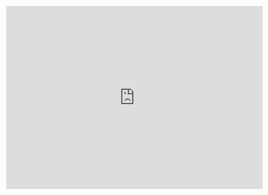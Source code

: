 <iframe src='http://www.baidu.com' width="700px" height="500px" frameborder="0" scrolling="no">

</iframe>